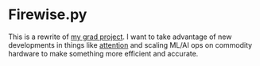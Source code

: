 # Firewise.py

This is a rewrite of [my grad project](https://github.com/kmetscher/firewise). I want to take advantage of new developments in things like [attention](https://arxiv.org/abs/1706.03762) and scaling ML/AI ops on commodity hardware to make something more efficient and accurate.

